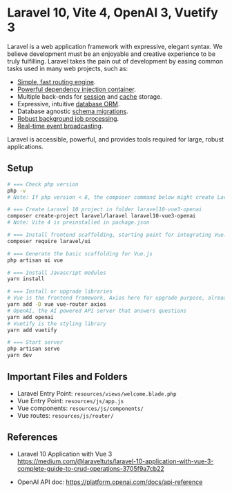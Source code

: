 # Laravel 10, Vite 4, OpenAI 3, Vuetify 3

Laravel is a web application framework with expressive, elegant syntax. We believe development must be an enjoyable and creative experience to be truly fulfilling. Laravel takes the pain out of development by easing common tasks used in many web projects, such as:

- [Simple, fast routing engine](https://laravel.com/docs/routing).
- [Powerful dependency injection container](https://laravel.com/docs/container).
- Multiple back-ends for [session](https://laravel.com/docs/session) and [cache](https://laravel.com/docs/cache) storage.
- Expressive, intuitive [database ORM](https://laravel.com/docs/eloquent).
- Database agnostic [schema migrations](https://laravel.com/docs/migrations).
- [Robust background job processing](https://laravel.com/docs/queues).
- [Real-time event broadcasting](https://laravel.com/docs/broadcasting).

Laravel is accessible, powerful, and provides tools required for large, robust applications.

## Setup

```sh
# === Check php version
php -v
# Note: If php version < 8, the composer command below might create Laravel 8 instead of 10

# === Create Laravel 10 project in folder laravel10-vue3-openai
composer create-project laravel/laravel laravel10-vue3-openai
# Note: Vite 4 is preinstalled in package.json

# === Install frontend scaffolding, starting point for integrating Vue.js
composer require laravel/ui

# === Generate the basic scaffolding for Vue.js
php artisan ui vue

# === Install Javascript modules
yarn install

# === Install or upgrade libraries
# Vue is the frontend framework, Axios here for upgrade purpose, already included in Laravel
yarn add -D vue vue-router axios
# OpenAI, the AI powered API server that answers questions
yarn add openai
# Vuetify is the styling library
yarn add vuetify

# === Start server
php artisan serve
yarn dev
```

## Important Files and Folders

* Laravel Entry Point: `resources/views/welcome.blade.php`
* Vue Entry Point: `resources/js/app.js`
* Vue components: `resources/js/components/`
* Vue routes: `resources/js/router/`

## References

* Laravel 10 Application with Vue 3 https://medium.com/@laraveltuts/laravel-10-application-with-vue-3-complete-guide-to-crud-operations-3705f9a7cb22

* OpenAI API doc: https://platform.openai.com/docs/api-reference
